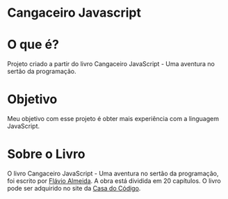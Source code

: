 # Cangaceiro Javascript

# O que é?
Projeto criado a partir do livro Cangaceiro JavaScript - Uma aventura no sertão da programação.

# Objetivo
Meu objetivo com esse projeto é obter mais experiência com a linguagem JavaScript.


# Sobre o Livro
O livro Cangaceiro JavaScript - Uma aventura no sertão da programação, foi escrito por [Flávio Almeida](http://cangaceirojavascript.com.br/sobre/). A obra está dividida em 20 capítulos. O livro pode ser adquirido no site da [Casa do Código](https://www.casadocodigo.com.br/products/livro-cangaceiro-javascript).

